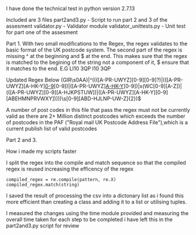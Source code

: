 I have done the technical test in python version 2.7.13

Included are 3 files
part2and3.py - Script to run part 2 and 3 of the assesment
validator.py - Validator module
validator_unittests.py - Unit test for part one of the assesment


Part 1.
With two small modifications to the Regex, the regex validates to the basic format of the UK postcode system.
The second part of the regex is missing ^ at the beginning and $ at the end.
This makes sure that the regex is matched to the begining of the string not a component of it, $ ensure that it matches to the end.
E.G
LI10 3QP
I10 3QP

Updated Regex Below
(GIR\s0AA)|^((([A-PR-UWYZ][0-9][0-9]?)|(([A-PR-UWYZ][A-HK-Y][0-9](?<!(BR|FY|HA|HD|HG|HR|HS|HX|JE|LD|SM|SR|WC|WN|ZE)[0-9])[0-9])|([A-PR-UWYZ][A-HK-Y](?<!AB|LL|SO)[0-9])|x(WC[0-9][A-Z])|(([A-PR-UWYZ][0-9][A-HJKPSTUW])|([A-PR-UWYZ][A-HK-Y][0-9][ABEHMNPRVWXY]))))\s[0-9][ABD-HJLNP-UW-Z]{2})$

A number of post codes in this file that pass the regex must not be currently valid as there are 2+ Million distinct postcodes which exceeds the number of postcodes in the PAF ("Royal mail UK Postcode Address File"),which is a current publish list of valid postcodes

Part 2 and 3.

How i made my scripts faster

I split the regex into the compile and match sequence so that the compiled regex is reused increasing the efficency of the regex

	compiled_regex = re.compile(pattern, re.X)
	compiled_regex.match(string)

I saved the result of processing the csv into a dictonary list as i found this more efficient than creating a class and adding it to a list or utilising tuples.

I measured the changes using the time module provided and measuring the overall time taken for each step to be completed i have left this in the part2and3.py script for review 

 
